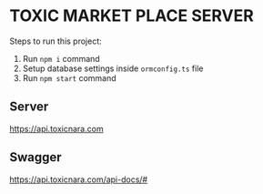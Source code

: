 # TOXIC MARKET PLACE SERVER
Steps to run this project:
1. Run `npm i` command
2. Setup database settings inside `ormconfig.ts` file
3. Run `npm start` command

## Server
https://api.toxicnara.com

## Swagger
https://api.toxicnara.com/api-docs/#